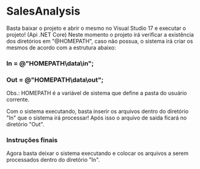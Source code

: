 # SalesAnalysis

Basta baixar o projeto e abrir o mesmo no Visual Studio 17 e executar o projeto! (Api .NET Core)
Neste momento o projeto irá verificar a existência dos diretórios em "@HOMEPATH", caso não possua, o sistema irá criar os mesmos de acordo com a estrutura abaixo:

### In = @"HOMEPATH\data\in\";
### Out = @"HOMEPATH\data\out\";

Obs.: HOMEPATH é a variável de sistema que define a pasta do usuário corrente.

Com o sistema executando, basta inserir os arquivos dentro do diretório "In" que o sistema irá processar! Após isso o arquivo de saida ficará no diretório "Out".

### Instruções finais

Agora basta deixar o sistema executando e colocar os arquivos a serem processados dentro do diretório "In".
